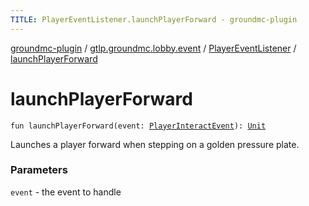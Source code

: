 ```yaml
---
TITLE: PlayerEventListener.launchPlayerForward - groundmc-plugin
---
```


[groundmc-plugin](../../index.html) / [gtlp.groundmc.lobby.event](../index.html) / [PlayerEventListener](index.html) / [launchPlayerForward](.)

# launchPlayerForward

`fun launchPlayerForward(event: `[`PlayerInteractEvent`](https://hub.spigotmc.org/javadocs/spigot/org/bukkit/event/player/PlayerInteractEvent.html)`): `[`Unit`](https://kotlinlang.org/api/latest/jvm/stdlib/kotlin/-unit/index.html)

Launches a player forward when stepping on a golden pressure plate.

### Parameters

`event` - the event to handle
